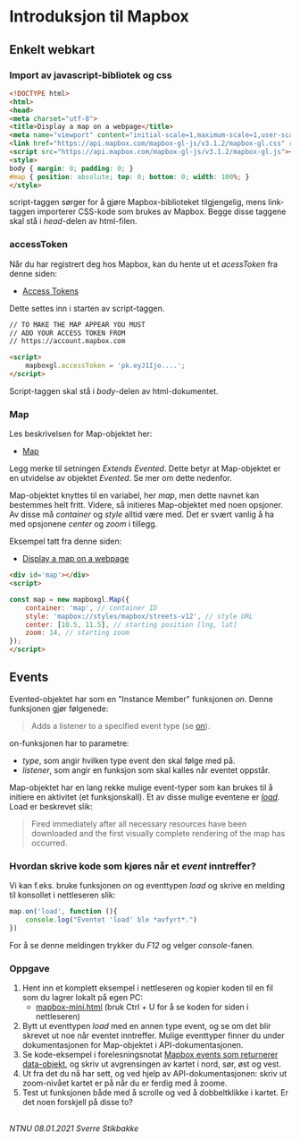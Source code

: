 # Introduksjon til Mapbox

## Enkelt webkart

### Import av javascript-bibliotek og css

```html
<!DOCTYPE html>
<html>
<head>
<meta charset="utf-8">
<title>Display a map on a webpage</title>
<meta name="viewport" content="initial-scale=1,maximum-scale=1,user-scalable=no">
<link href="https://api.mapbox.com/mapbox-gl-js/v3.1.2/mapbox-gl.css" rel="stylesheet">
<script src="https://api.mapbox.com/mapbox-gl-js/v3.1.2/mapbox-gl.js"></script>
<style>
body { margin: 0; padding: 0; }
#map { position: absolute; top: 0; bottom: 0; width: 100%; }
</style>
```

script-taggen sørger for å gjøre Mapbox-biblioteket tilgjengelig, mens link-taggen importerer CSS-kode som brukes av Mapbox. Begge disse taggene skal stå i *head*-delen av html-filen.

### accessToken

Når du har registrert deg hos Mapbox, kan du hente ut et *acessToken* fra denne siden:
- [Access Tokens](https://account.mapbox.com/access-tokens/)

Dette settes inn i starten av script-taggen. 

```html
// TO MAKE THE MAP APPEAR YOU MUST
// ADD YOUR ACCESS TOKEN FROM
// https://account.mapbox.com

<script>
    mapboxgl.accessToken = 'pk.eyJ1Ijo....';
</script>
```

Script-taggen skal stå i *body*-delen av html-dokumentet.

### Map

Les beskrivelsen for Map-objektet her:

- [Map](https://docs.mapbox.com/mapbox-gl-js/api/#map)

Legg merke til setningen *Extends Evented*. Dette betyr at Map-objektet er en utvidelse av objektet *Evented*. Se mer om dette nedenfor.

Map-objektet knyttes til en variabel, her *map*, men dette navnet kan bestemmes helt fritt. Videre, så initieres Map-objektet med noen opsjoner. Av disse må *container* og *style* alltid være med. Det er svært vanlig å ha med opsjonene *center* og *zoom* i tillegg.

Eksempel tatt fra denne siden:

- [Display a map on a webpage](https://docs.mapbox.com/mapbox-gl-js/example/simple-map/)

```html
<div id='map'></div>
<script>

const map = new mapboxgl.Map({
	container: 'map', // container ID
	style: 'mapbox://styles/mapbox/streets-v12', // style URL
	center: [10.5, 11.5], // starting position [lng, lat]
	zoom: 14, // starting zoom
});
</script>
```


## Events

Evented-objektet har som en "Instance Member" funksjonen *on*. Denne funksjonen gjør følgenede: 
> Adds a listener to a specified event type (se [on](https://docs.mapbox.com/mapbox-gl-js/api/#evented#on)). 

on-funksjonen har to parametre:
- _type_, som angir hvilken type event den skal følge med på. 
- _listener_, som angir en funksjon som skal kalles når eventet oppstår.

Map-objektet har en lang rekke mulige event-typer som kan brukes til å initiere en aktivitet (et funksjonskall). Et av disse mulige eventene er *[load](https://docs.mapbox.com/mapbox-gl-js/api/#map.event:load)*. Load er beskrevet slik:
> Fired immediately after all necessary resources have been downloaded and the first visually complete rendering of the map has occurred.

### Hvordan skrive kode som kjøres når et *event* inntreffer?

Vi kan f.eks. bruke funksjonen *on* og eventtypen *load* og skrive en melding til konsollet i nettleseren slik:

```javascript
map.on('load', function (){
    console.log("Eventet 'load' ble *avfyrt*.")
})
```

For å se denne meldingen trykker du *F12* og velger *console*-fanen.

### Oppgave

1. Hent inn et komplett eksempel i nettleseren og kopier koden til en fil som du lagrer lokalt på egen PC:
    - [mapbox-mini.html](mapbox-mini.html)
    (bruk Ctrl + U for å se koden for siden i nettleseren) 
2. Bytt ut eventtypen *load* med en annen type event, og se om det blir skrevet ut noe når eventet inntreffer. Mulige eventtyper finner du under dokumentasjonen for Map-objektet i API-dokumentasjonen.
3. Se kode-eksempel i forelesningsnotat [Mapbox events som returnerer data-objekt](https://folk.ntnu.no/sverrsti/GEO2311F-H2020/mapbox-events-data.html), og skriv ut avgrensingen av kartet i nord, sør, øst og vest.
4. Ut fra det du nå har sett, og ved hjelp av API-dokumentasjonen: skriv ut zoom-nivået kartet er på når du er ferdig med å zoome.
5. Test ut funksjonen både med å scrolle og ved å dobbeltklikke i kartet. Er det noen forskjell på disse to?

##

*NTNU 08.01.2021 Sverre Stikbakke*
